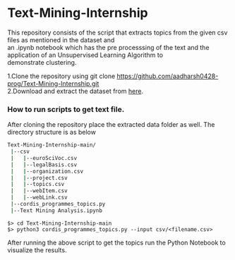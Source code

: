 # Text-Mining-Internship

This repository consists of the script that extracts topics from the given csv files as mentioned in the dataset and <br>
an .ipynb notebook which has the pre processsing of the text and the application of an Unsupervised Learning Algorithm to <br>
demonstrate clustering. <br>

1.Clone the repository using git clone https://github.com/aadharsh0428-prog/Text-Mining-Internship.git <br>
2.Download and extract the dataset from [here](https://cordis.europa.eu/data/cordis-h2020projects-csv.zip). <br>

### How to run scripts to get text file.

After cloning the repository place the extracted data folder as well. The directory structure is as below <br>

```bash
Text-Mining-Internship-main/
 |--csv
 |   |--euroSciVoc.csv
 |   |--legalBasis.csv
 |   |--organization.csv
 |   |--project.csv
 |   |--topics.csv
 |   |--webItem.csv
 |   |--webLink.csv
 |--cordis_programmes_topics.py
 |--Text Mining Analysis.ipynb
```
```
$> cd Text-Mining-Internship-main
$> python3 cordis_programmes_topics.py --input csv/<filename.csv>
```
After running the above script to get the topics run the Python Notebook to visualize the results.
